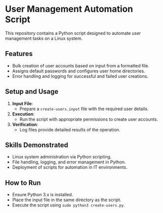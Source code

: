 # User Management Automation Script

This repository contains a Python script designed to automate user management tasks on a Linux system.

## Features
- Bulk creation of user accounts based on input from a formatted file.
- Assigns default passwords and configures user home directories.
- Error handling and logging for successful and failed user creations.

## Setup and Usage
1. **Input File**:
   - Prepare a `create-users.input` file with the required user details.
2. **Execution**:
   - Run the script with appropriate permissions to create user accounts.
3. **Verification**:
   - Log files provide detailed results of the operation.

## Skills Demonstrated
- Linux system administration via Python scripting.
- File handling, logging, and error management in Python.
- Deployment of scripts for automation in IT environments.

## How to Run
- Ensure Python 3.x is installed.
- Place the input file in the same directory as the script.
- Execute the script using `sudo python3 create-users.py`.



